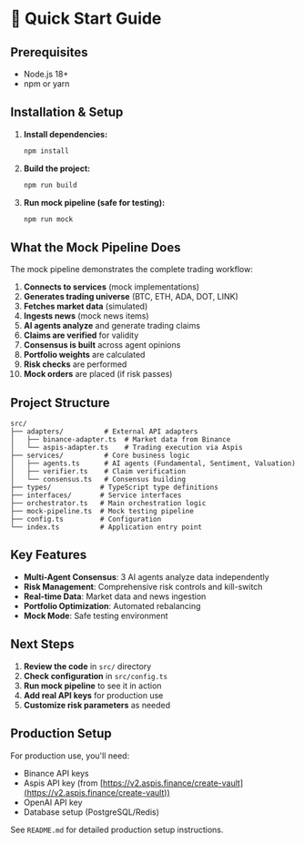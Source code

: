 # 🚀 Quick Start Guide

## Prerequisites
- Node.js 18+
- npm or yarn

## Installation & Setup

1. **Install dependencies:**
   ```bash
   npm install
   ```

2. **Build the project:**
   ```bash
   npm run build
   ```

3. **Run mock pipeline (safe for testing):**
   ```bash
   npm run mock
   ```

## What the Mock Pipeline Does

The mock pipeline demonstrates the complete trading workflow:

1. **Connects to services** (mock implementations)
2. **Generates trading universe** (BTC, ETH, ADA, DOT, LINK)
3. **Fetches market data** (simulated)
4. **Ingests news** (mock news items)
5. **AI agents analyze** and generate trading claims
6. **Claims are verified** for validity
7. **Consensus is built** across agent opinions
8. **Portfolio weights** are calculated
9. **Risk checks** are performed
10. **Mock orders** are placed (if risk passes)

## Project Structure

```
src/
├── adapters/          # External API adapters
│   ├── binance-adapter.ts  # Market data from Binance
│   └── aspis-adapter.ts    # Trading execution via Aspis
├── services/          # Core business logic
│   ├── agents.ts      # AI agents (Fundamental, Sentiment, Valuation)
│   ├── verifier.ts    # Claim verification
│   └── consensus.ts   # Consensus building
├── types/            # TypeScript type definitions
├── interfaces/       # Service interfaces
├── orchestrator.ts   # Main orchestration logic
├── mock-pipeline.ts  # Mock testing pipeline
├── config.ts         # Configuration
└── index.ts          # Application entry point
```

## Key Features

- **Multi-Agent Consensus**: 3 AI agents analyze data independently
- **Risk Management**: Comprehensive risk controls and kill-switch
- **Real-time Data**: Market data and news ingestion
- **Portfolio Optimization**: Automated rebalancing
- **Mock Mode**: Safe testing environment

## Next Steps

1. **Review the code** in `src/` directory
2. **Check configuration** in `src/config.ts`
3. **Run mock pipeline** to see it in action
4. **Add real API keys** for production use
5. **Customize risk parameters** as needed

## Production Setup

For production use, you'll need:
- Binance API keys
- Aspis API key (from [https://v2.aspis.finance/create-vault](https://v2.aspis.finance/create-vault))
- OpenAI API key
- Database setup (PostgreSQL/Redis)

See `README.md` for detailed production setup instructions.
